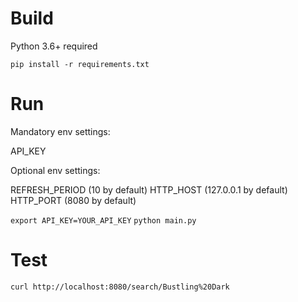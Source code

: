 # Build

Python 3.6+ required

`pip install -r requirements.txt`

# Run

Mandatory env settings:

API_KEY

Optional env settings:

REFRESH_PERIOD (10 by default)
HTTP_HOST (127.0.0.1 by default)
HTTP_PORT (8080 by default)

`export API_KEY=YOUR_API_KEY`
`python main.py`

# Test

`curl http://localhost:8080/search/Bustling%20Dark`